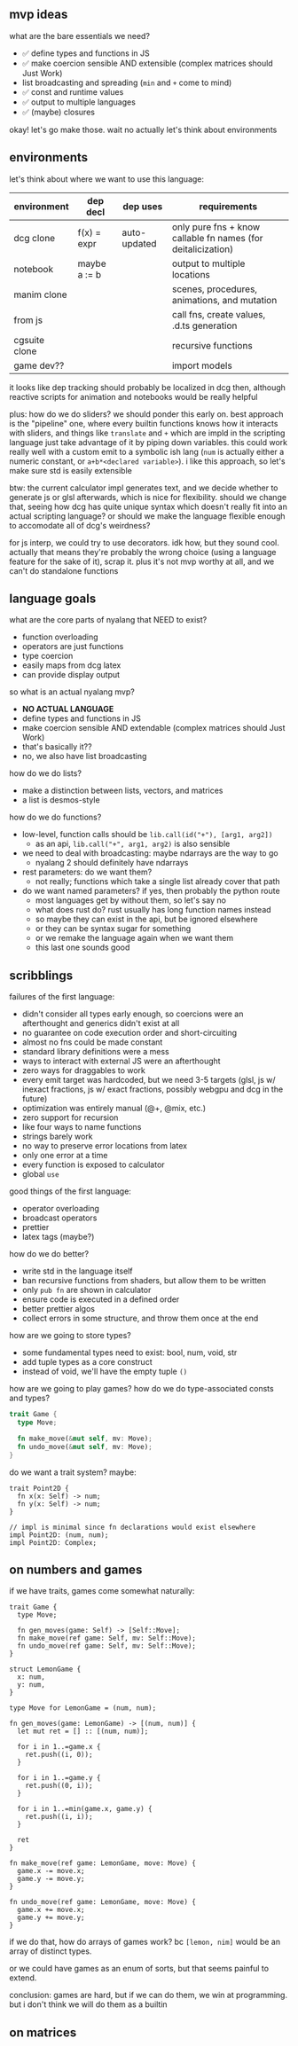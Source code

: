 ## mvp ideas

what are the bare essentials we need?

- ✅ define types and functions in JS
- ✅ make coercion sensible AND extensible (complex matrices should Just Work)
- list broadcasting and spreading (`min` and `+` come to mind)
- ✅ const and runtime values
- ✅ output to multiple languages
- ✅ (maybe) closures

okay! let's go make those. wait no actually let's think about environments

## environments

let's think about where we want to use this language:

| environment   | dep decl     | dep uses     | requirements                                                 |
| ------------- | ------------ | ------------ | ------------------------------------------------------------ |
| dcg clone     | f(x) = expr  | auto-updated | only pure fns + know callable fn names (for deitalicization) |
| notebook      | maybe a := b |              | output to multiple locations                                 |
| manim clone   |              |              | scenes, procedures, animations, and mutation                 |
| from js       |              |              | call fns, create values, .d.ts generation                    |
| cgsuite clone |              |              | recursive functions                                          |
| game dev??    |              |              | import models                                                |

it looks like dep tracking should probably be localized in dcg then, although
reactive scripts for animation and notebooks would be really helpful

plus: how do we do sliders? we should ponder this early on. best approach is the
"pipeline" one, where every builtin functions knows how it interacts with
sliders, and things like `translate` and `+` which are impld in the scripting
language just take advantage of it by piping down variables. this could work
really well with a custom emit to a symbolic ish lang (`num` is actually either
a numeric constant, or `a+b*<declared variable>`). i like this approach, so
let's make sure std is easily extensible

btw: the current calculator impl generates text, and we decide whether to
generate js or glsl afterwards, which is nice for flexibility. should we change
that, seeing how dcg has quite unique syntax which doesn't really fit into an
actual scripting language? or should we make the language flexible enough to
accomodate all of dcg's weirdness?

for js interp, we could try to use decorators. idk how, but they sound cool.
actually that means they're probably the wrong choice (using a language feature
for the sake of it), scrap it. plus it's not mvp worthy at all, and we can't do
standalone functions

## language goals

what are the core parts of nyalang that NEED to exist?

- function overloading
- operators are just functions
- type coercion
- easily maps from dcg latex
- can provide display output

so what is an actual nyalang mvp?

- **NO ACTUAL LANGUAGE**
- define types and functions in JS
- make coercion sensible AND extendable (complex matrices should Just Work)
- that's basically it??
- no, we also have list broadcasting

how do we do lists?

- make a distinction between lists, vectors, and matrices
- a list is desmos-style

how do we do functions?

- low-level, function calls should be `lib.call(id("+"), [arg1, arg2])`
  - as an api, `lib.call("+", arg1, arg2)` is also sensible
- we need to deal with broadcasting: maybe ndarrays are the way to go
  - nyalang 2 should definitely have ndarrays
- rest parameters: do we want them?
  - not really; functions which take a single list already cover that path
- do we want named parameters? if yes, then probably the python route
  - most languages get by without them, so let's say no
  - what does rust do? rust usually has long function names instead
  - so maybe they can exist in the api, but be ignored elsewhere
  - or they can be syntax sugar for something
  - or we remake the language again when we want them
  - this last one sounds good

## scribblings

failures of the first language:

- didn't consider all types early enough, so coercions were an afterthought and
  generics didn't exist at all
- no guarantee on code execution order and short-circuiting
- almost no fns could be made constant
- standard library definitions were a mess
- ways to interact with external JS were an afterthought
- zero ways for draggables to work
- every emit target was hardcoded, but we need 3-5 targets (glsl, js w/ inexact
  fractions, js w/ exact fractions, possibly webgpu and dcg in the future)
- optimization was entirely manual (@+, @mix, etc.)
- zero support for recursion
- like four ways to name functions
- strings barely work
- no way to preserve error locations from latex
- only one error at a time
- every function is exposed to calculator
- global `use`

good things of the first language:

- operator overloading
- broadcast operators
- prettier
- latex tags (maybe?)

how do we do better?

- write std in the language itself
- ban recursive functions from shaders, but allow them to be written
- only `pub fn` are shown in calculator
- ensure code is executed in a defined order
- better prettier algos
- collect errors in some structure, and throw them once at the end

how are we going to store types?

- some fundamental types need to exist: bool, num, void, str
- add tuple types as a core construct
- instead of void, we'll have the empty tuple `()`

how are we going to play games? how do we do type-associated consts and types?

```rs
trait Game {
  type Move;

  fn make_move(&mut self, mv: Move);
  fn undo_move(&mut self, mv: Move);
}
```

do we want a trait system? maybe:

```nya
trait Point2D {
  fn x(x: Self) -> num;
  fn y(x: Self) -> num;
}

// impl is minimal since fn declarations would exist elsewhere
impl Point2D: (num, num);
impl Point2D: Complex;
```

## on numbers and games

if we have traits, games come somewhat naturally:

```nya
trait Game {
  type Move;

  fn gen_moves(game: Self) -> [Self::Move];
  fn make_move(ref game: Self, mv: Self::Move);
  fn undo_move(ref game: Self, mv: Self::Move);
}

struct LemonGame {
  x: num,
  y: num,
}

type Move for LemonGame = (num, num);

fn gen_moves(game: LemonGame) -> [(num, num)] {
  let mut ret = [] :: [(num, num)];

  for i in 1..=game.x {
    ret.push((i, 0));
  }

  for i in 1..=game.y {
    ret.push((0, i));
  }

  for i in 1..=min(game.x, game.y) {
    ret.push((i, i));
  }

  ret
}

fn make_move(ref game: LemonGame, move: Move) {
  game.x -= move.x;
  game.y -= move.y;
}

fn undo_move(ref game: LemonGame, move: Move) {
  game.x += move.x;
  game.y += move.y;
}
```

if we do that, how do arrays of games work? bc `[lemon, nim]` would be an array
of distinct types.

or we could have games as an enum of sorts, but that seems painful to extend.

conclusion: games are hard, but if we can do them, we win at programming. but i
don't think we will do them as a builtin

## on matrices
